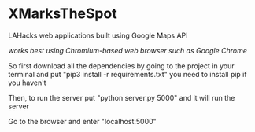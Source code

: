 # XMarksTheSpot
LAHacks web applications built using Google Maps API

*works best using Chromium-based web browser such as Google Chrome*

So first download all the dependencies by going to the project
in your terminal and put "pip3 install -r requirements.txt"
you need to install pip if you haven't


Then, to run the server put "python server.py 5000" and it will run the server

Go to the browser and enter "localhost:5000"

